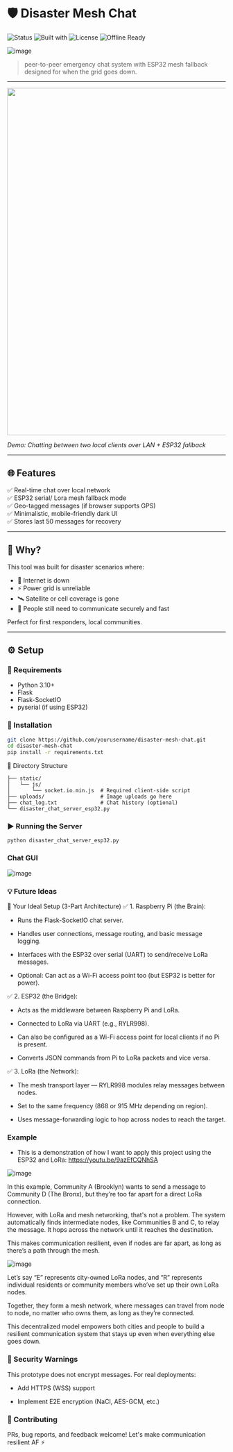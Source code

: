 # 🛡️ Disaster Mesh Chat

![Status](https://img.shields.io/badge/status-alpha-blueviolet)
![Built with](https://img.shields.io/badge/Python-3.10+-yellow?logo=python)
![License](https://img.shields.io/badge/license-MIT-green)
![Offline Ready](https://img.shields.io/badge/offline-mesh--compatible-critical)

![image](https://github.com/user-attachments/assets/7b27496f-40ef-473f-99e9-915dd43b9bb8)


> peer-to-peer emergency chat system with ESP32 mesh fallback  designed for when the grid goes down.

---


<img src="https://github.com/user-attachments/assets/d624d1c7-88ae-4b2a-9ac3-c1c924102b84" width="800"/>


*Demo: Chatting between two local clients over LAN + ESP32 fallback*

---

## 🌐 Features

✅ Real-time chat over local network  
✅ ESP32 serial/ Lora mesh fallback mode  
✅ Geo-tagged messages (if browser supports GPS)   
✅ Minimalistic, mobile-friendly dark UI  
✅ Stores last 50 messages for recovery  

---

## 🧠 Why?

This tool was built for disaster scenarios where:

- 📡 Internet is down
- ⚡ Power grid is unreliable
- 🛰️ Satellite or cell coverage is gone
- 👥 People still need to communicate securely and fast

Perfect for first responders, local communities.

---

## ⚙️ Setup

### 🔧 Requirements

- Python 3.10+
- Flask
- Flask-SocketIO
- pyserial (if using ESP32)

### 💾 Installation

```bash
git clone https://github.com/yourusername/disaster-mesh-chat.git
cd disaster-mesh-chat
pip install -r requirements.txt
```

📁 Directory Structure
```
├── static/
│   └── js/
│       └── socket.io.min.js  # Required client-side script
├── uploads/                  # Image uploads go here
├── chat_log.txt              # Chat history (optional)
└── disaster_chat_server_esp32.py
```

### ▶️ Running the Server
```
python disaster_chat_server_esp32.py
```

### Chat GUI

![image](https://github.com/user-attachments/assets/81834e09-886f-4e30-895d-9e007c20fee2)


### 💡 Future Ideas

🧠 Your Ideal Setup (3-Part Architecture)
✅ 1. Raspberry Pi (the Brain):
- Runs the Flask-SocketIO chat server.

- Handles user connections, message routing, and basic message logging.

- Interfaces with the ESP32 over serial (UART) to send/receive LoRa messages.

- Optional: Can act as a Wi-Fi access point too (but ESP32 is better for power).

✅ 2. ESP32 (the Bridge):
- Acts as the middleware between Raspberry Pi and LoRa.

- Connected to LoRa via UART (e.g., RYLR998).

- Can also be configured as a Wi-Fi access point for local clients if no Pi is present.

- Converts JSON commands from Pi to LoRa packets and vice versa.

✅ 3. LoRa (the Network):
- The mesh transport layer — RYLR998 modules relay messages between nodes.

- Set to the same frequency (868 or 915 MHz depending on region).

- Uses message-forwarding logic to hop across nodes to reach the target.


### Example

- This is a demonstration of how I want to apply this project using the ESP32 and LoRa: https://youtu.be/9azEfCQNhSA

![image](https://github.com/user-attachments/assets/db8b7834-0adf-4710-a1f5-62ceafca4f26)

In this example, Community A (Brooklyn) wants to send a message to Community D (The Bronx), but they’re too far apart for a direct LoRa connection.

However, with LoRa and mesh networking, that's not a problem. The system automatically finds intermediate nodes, like Communities B and C, to relay the message. It hops across the network until it reaches the destination.

This makes communication resilient, even if nodes are far apart, as long as there’s a path through the mesh.

![image](https://github.com/user-attachments/assets/2054137c-ac0a-420d-aa09-644f82d1f359)

Let’s say “E” represents city-owned LoRa nodes, and “R” represents individual residents or community members who’ve set up their own LoRa nodes.

Together, they form a mesh network, where messages can travel from node to node, no matter who owns them, as long as they’re connected.

This decentralized model empowers both cities and people to build a resilient communication system that stays up even when everything else goes down.


### 🔐 Security Warnings
This prototype does not encrypt messages. For real deployments:

- Add HTTPS (WSS) support

- Implement E2E encryption (NaCl, AES-GCM, etc.)

### 🤝 Contributing
PRs, bug reports, and feedback welcome!
Let's make communication resilient AF ⚡
